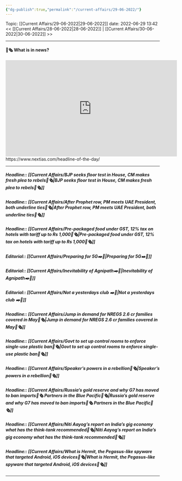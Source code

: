 ```yaml
---
{"dg-publish":true,"permalink":"/current-affairs/29-06-2022/"}
---
```



Topic: [[Current Affairs/29-06-2022\|29-06-2022]]
date: 2022-06-29 13:42
<< [[Current Affairs/28-06-2022\|28-06-2022]] | [[Current Affairs/30-06-2022\|30-06-2022]] >>

----
#### 📰🗞️ What is in news? 
 <iframe width="560" height="315" src="https://www.youtube-nocookie.com/embed/videoseries?list=PL1sgm5x8M9FBddLMD9ZAEEYl6HoSAbej1" title="YouTube video player" frameborder="0" allow="accelerometer; autoplay; clipboard-write; encrypted-media; gyroscope; picture-in-picture" allowfullscreen></iframe>
https://www.nextias.com/headline-of-the-day/

---
##### Headline:: [[Current Affairs/BJP seeks floor test in House, CM makes fresh plea to rebels📰🗞️\|BJP seeks floor test in House, CM makes fresh plea to rebels📰🗞️]]
##### Headline:: [[Current Affairs/After Prophet row, PM meets UAE President, both underline ties📰🗞️\|After Prophet row, PM meets UAE President, both underline ties📰🗞️]]
##### Headline:: [[Current Affairs/Pre-packaged food under GST, 12% tax on hotels with tariff up to Rs 1,000📰🗞️\|Pre-packaged food under GST, 12% tax on hotels with tariff up to Rs 1,000📰🗞️]]
##### Editorial:: [[Current Affairs/Preparing for 5G✒️💭\|Preparing for 5G✒️💭]]
##### Editorial:: [[Current Affairs/Inevitability  of Agnipath✒️💭\|Inevitability  of Agnipath✒️💭]]
##### Editorial:: [[Current Affairs/Not a yesterdays club ✒️💭\|Not a yesterdays club ✒️💭]]
##### Headline:: [[Current Affairs/Jump in demand for NREGS 2.6 cr families covered in May📰🗞️\|Jump in demand for NREGS 2.6 cr families covered in May📰🗞️]]
##### Headline:: [[Current Affairs/Govt to set up control rooms to enforce single-use plastic ban📰🗞️\|Govt to set up control rooms to enforce single-use plastic ban📰🗞️]]
##### Headline:: [[Current Affairs/Speaker’s powers in a rebellion📰🗞️\|Speaker’s powers in a rebellion📰🗞️]]
##### Headline:: [[Current Affairs/Russia’s gold reserve and why G7 has moved to ban imports📰🗞️ Partners in the Blue Pacific📰🗞️\|Russia’s gold reserve and why G7 has moved to ban imports📰🗞️ Partners in the Blue Pacific📰🗞️]]
##### Headline:: [[Current Affairs/Niti Aayog’s report on India’s gig economy what has the think-tank recommended📰🗞️\|Niti Aayog’s report on India’s gig economy what has the think-tank recommended📰🗞️]]
##### Headline:: [[Current Affairs/What is Hermit, the Pegasus-like spyware that targeted Android, iOS devices📰🗞️\|What is Hermit, the Pegasus-like spyware that targeted Android, iOS devices📰🗞️]]
----

